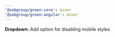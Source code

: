 ```yaml
---
'@sebgroup/green-core': minor
'@sebgroup/green-angular': minor
---
```


**Dropdown:** Add option for disabling mobile styles
